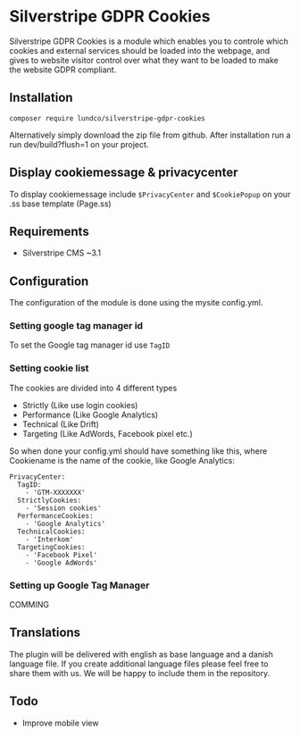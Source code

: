 # Silverstripe GDPR Cookies
Silverstripe GDPR Cookies is a module which enables you to controle which cookies and external services should be loaded into the webpage, and gives to website visitor control over what they want to be loaded to make the website GDPR compliant.

## Installation
```composer require lundco/silverstripe-gdpr-cookies```

Alternatively simply download the zip file from github. After installation run a run dev/build?flush=1 on your project.

## Display cookiemessage & privacycenter
To display cookiemessage include ```$PrivacyCenter``` and ```$CookiePopup``` on your .ss base template (Page.ss)

## Requirements
 - Silverstripe CMS ~3.1
 
## Configuration
The configuration of the module is done using the mysite config.yml.

### Setting google tag manager id
To set the Google tag manager id use `TagID`

### Setting cookie list
The cookies are divided into 4 different types
 - Strictly (Like use login cookies)
 - Performance (Like Google Analytics)
 - Technical (Like Drift)
 - Targeting (Like AdWords, Facebook pixel etc.)

So when done your config.yml should have something like this, where Cookiename is the name of the cookie, like Google Analytics:
```
PrivacyCenter:
  TagID:
    - 'GTM-XXXXXXX'
  StrictlyCookies:
    - 'Session cookies'
  PerformanceCookies:
    - 'Google Analytics'
  TechnicalCookies:
    - 'Interkom'
  TargetingCookies:
    - 'Facebook Pixel'
    - 'Google AdWords'
```

### Setting up Google Tag Manager
COMMING

## Translations
The plugin will be delivered with english as base language and a danish language file. If you create additional language files please feel free to share them with us. We will be happy to include them in the repository.

## Todo
 - Improve mobile view